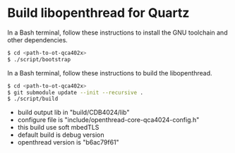 # Build libopenthread for Quartz

In a Bash terminal, follow these instructions to install the GNU toolchain and other dependencies.
```bash
$ cd <path-to-ot-qca402x>
$ ./script/bootstrap
```

In a Bash terminal, follow these instructions to build the libopenthread.
```bash
$ cd <path-to-ot-qca402x>
$ git submodule update --init --recursive .
$ ./script/build
```

- build output lib in "build/CDB4024/lib"
- configure file is "include/openthread-core-qca4024-config.h"
- this build use soft mbedTLS
- default build is debug version
- openthread version is "b6ac79f61"